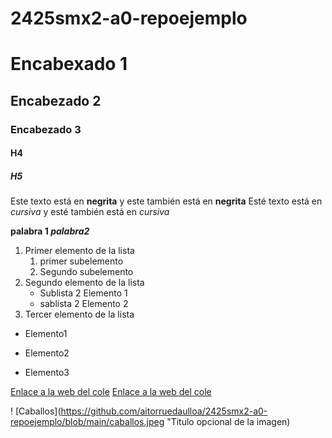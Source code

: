 # 2425smx2-a0-repoejemplo

# Encabexado 1
## Encabezado 2
### Encabezado 3
#### H4
##### H5

Este texto está en **negrita** y este también está en __negrita__
Esté texto está en *cursiva* y esté también está en _cursiva_

**palabra 1 _palabra2_**

1. Primer elemento de la lista
	1. primer subelemento
	2. Segundo subelemento
2. Segundo elemento de la lista
	* Sublista 2 Elemento 1
	* sablista 2 Elemento 2
3. Tercer elemento de la lista

* Elemento1
- Elemento2
+ Elemento3

[Enlace a la web del cole](https://www.fje.edu/ca/jesuites-bellvitge)
[Enlace a la web del cole](https://www.fje.edu/ca/jesuites-bellvitge "texto opcional")


! [Caballos](https://github.com/aitorruedaulloa/2425smx2-a0-repoejemplo/blob/main/caballos.jpeg "Titulo opcional de la imagen)




